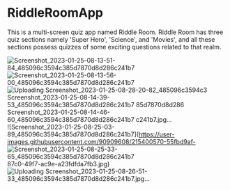 # RiddleRoomApp

This is a multi-screen quiz app named Riddle Room. Riddle Room has three quiz sections namely 'Super Hero', 'Science', and 'Movies', and all these sections possess quizzes of some exciting questions related to that realm.


![Screenshot_2023-01-25-08-13-51-84_485096c3594c385d7870d8d286c241b7](https://user-images.githubusercontent.com/90909608/215400408-1d43b9ca-f5b4-40aa-a619-bf5676eee0a9.jpg)
![Screenshot_2023-01-25-08-13-56-00_485096c3594c385d7870d8d286c241b7](https://user-images.githubusercontent.com/90909608/215400519-0fed8e4e-087c-4e00-a2a5-ab00e4c83bff.jpg)
![Uploading Screenshot_2023-01-25-08-28-20-82_485096c3594c3
![Screenshot_2023-01-25-08-14-39-53_485096c3594c385d7870d8d286c241b7](https://user-images.githubusercontent.com/90909608/215400520-534c99d0-6e58-443c-9736-6f2071e1327b.jpg)
85d7870d8d286
![Screenshot_2023-01-25-08-14-46-60_485096c3594c385d7870d8d286c241b7](https://user-images.githubusercontent.com/90909608/215400544-076f459d-12c0-43ca-a070-9c20ecafed89.jpg)
c241b7.jpg…]()
![Screenshot_2023-01-25-08-25-03-89_485096c3594c385d7870d8d286c241b7](https://user-images.githubusercontent.com/90909608/215400570-55fbd9af-
![Screenshot_2023-01-25-08-25-33-65_485096c3594c385d7870d8d286c241b7](https://user-images.githubusercontent.com/90909608/215400605-5ffc393b-ec07-4c04-83a9-1fdef0c99e9e.jpg)
87c0-49f7-ac9e-a23fdfda7fb3.jpg)
![Uploading Screenshot_2023-01-25-08-26-51-33_485096c3594c385d7870d8d286c241b7.jpg…]()
